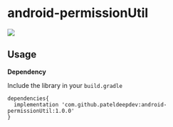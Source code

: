 # android-permissionUtil
[![](https://jitpack.io/v/pateldeepdev/android-permissionUtil.svg)](https://jitpack.io/#pateldeepdev/android-permissionUtil)

## Usage
**Dependency**

Include the library in your ```build.gradle```
```
dependencies{
  implementation 'com.github.pateldeepdev:android-permissionUtil:1.0.0'
}
```
